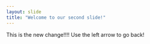 ```yaml
---
layout: slide
title: "Welcome to our second slide!"
---
```

This is the new change!!!!
Use the left arrow to go back!
